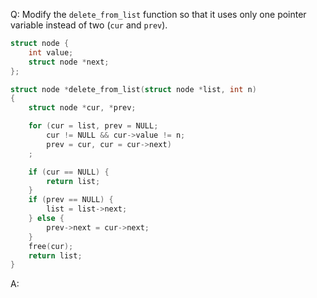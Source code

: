 Q: Modify the `delete_from_list` function so that it uses only one pointer
variable instead of two (`cur` and `prev`).

```c
struct node {
	int value;
	struct node *next;
};

struct node *delete_from_list(struct node *list, int n)
{
    struct node *cur, *prev;

    for (cur = list, prev = NULL;
        cur != NULL && cur->value != n;
        prev = cur, cur = cur->next)
    ;

    if (cur == NULL) {
        return list;
    }
    if (prev == NULL) {
        list = list->next;
    } else {
        prev->next = cur->next;
    }
    free(cur);
    return list;
}
```

A:
